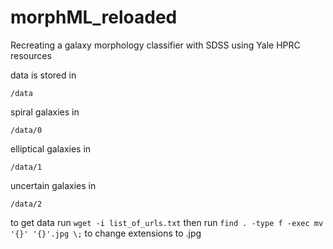 # morphML_reloaded
Recreating a galaxy morphology classifier with SDSS using Yale HPRC resources

data is stored in
```
/data
```

spiral galaxies in
```
/data/0
```

elliptical galaxies in
```
/data/1
```

uncertain galaxies in
```
/data/2
```

to get data run `wget -i list_of_urls.txt`
then run `find . -type f -exec mv '{}' '{}'.jpg \;` to change extensions to .jpg